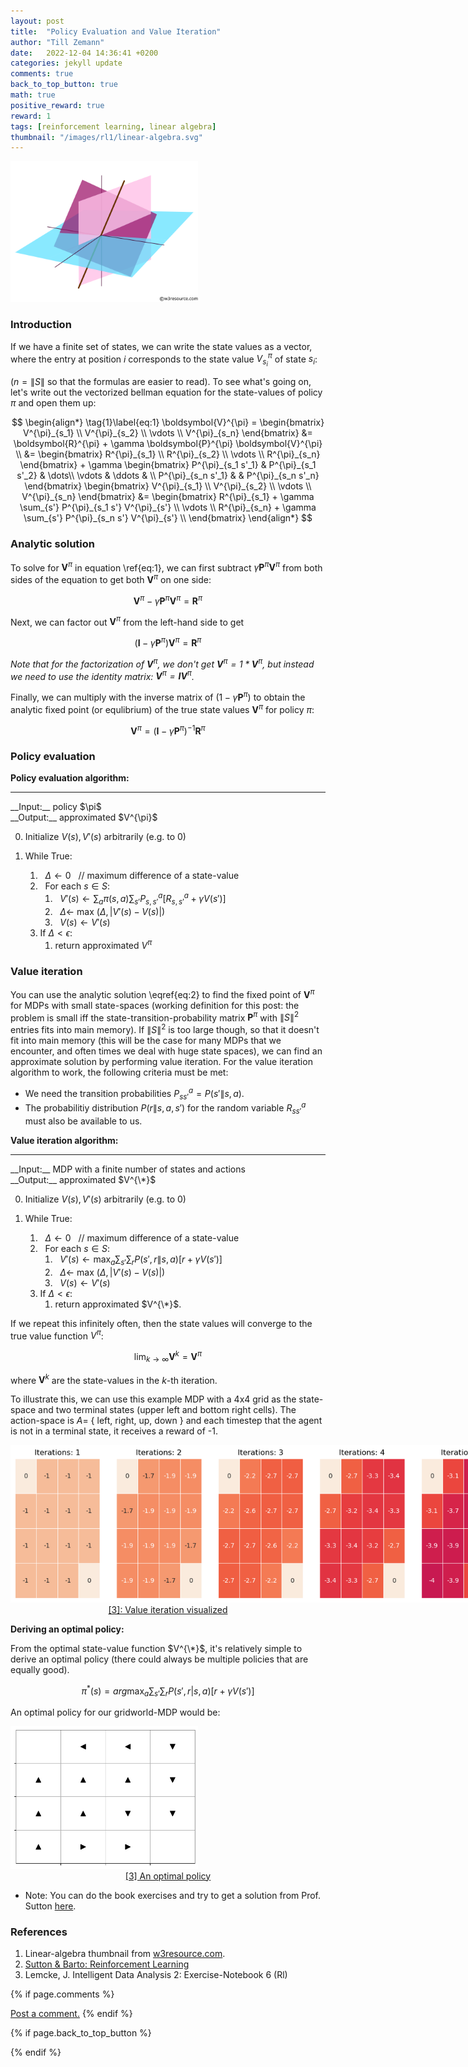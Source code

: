 ```yaml
---
layout: post
title:  "Policy Evaluation and Value Iteration"
author: "Till Zemann"
date:   2022-12-04 14:36:41 +0200
categories: jekyll update
comments: true
back_to_top_button: true
math: true
positive_reward: true
reward: 1
tags: [reinforcement learning, linear algebra]
thumbnail: "/images/rl1/linear-algebra.svg"
---
```


<!-- for multiple tags use a list: [hello1, hello2] -->

<!--
### Contents
* TOC
{:toc}
-->

<!--
TODO:
- add image links to References
-->
<div class="img-block" style="width: 300px;">
    <img src="/images/rl1/linear-algebra.svg"/>
</div>

### Introduction

If we have a finite set of states, we can write the state values as a vector, where the entry at position $i$ corresponds to the state value $V^{\pi}_{s_i}$ of state $s_i$:

($n = \|S\|$ so that the formulas are easier to read).
To see what's going on, let's write out the vectorized bellman equation for the state-values of policy $\pi$ and open them up:

$$
\begin{align*} \tag{1}\label{eq:1}
\boldsymbol{V}^{\pi} = \begin{bmatrix} V^{\pi}_{s_1} \\ V^{\pi}_{s_2} \\ \vdots \\ V^{\pi}_{s_n} \end{bmatrix} 
&=
\boldsymbol{R}^{\pi} + \gamma \boldsymbol{P}^{\pi} \boldsymbol{V}^{\pi} \\
&= \begin{bmatrix} R^{\pi}_{s_1} \\ R^{\pi}_{s_2} \\ \vdots \\ R^{\pi}_{s_n} \end{bmatrix} + \gamma 
\begin{bmatrix} 
    P^{\pi}_{s_1 s'_1} & P^{\pi}_{s_1 s'_2} & \dots\\
    \vdots & \ddots & \\
    P^{\pi}_{s_n s'_1} &        & P^{\pi}_{s_n s'_n}
\end{bmatrix}
\begin{bmatrix} V^{\pi}_{s_1} \\ V^{\pi}_{s_2} \\ \vdots \\ V^{\pi}_{s_n} \end{bmatrix}
&=
\begin{bmatrix} 
	R^{\pi}_{s_1} + \gamma \sum_{s'} P^{\pi}_{s_1 s'} V^{\pi}_{s'} \\
    \vdots \\
    R^{\pi}_{s_n} + \gamma \sum_{s'} P^{\pi}_{s_n s'} V^{\pi}_{s'} \\
\end{bmatrix}
\end{align*}
$$

### Analytic solution

<!-- Chat-GPT -->
To solve for $\boldsymbol{V}^{\pi}$ in equation \ref{eq:1}, we can first subtract $\gamma \boldsymbol{P}^{\pi} \boldsymbol{V}^{\pi}$ from both sides of the equation to get both $\boldsymbol{V}^{\pi}$ on one side:

$$\boldsymbol{V}^{\pi} - \gamma \boldsymbol{P}^{\pi} \boldsymbol{V}^{\pi} = \boldsymbol{R}^{\pi}$$

Next, we can factor out $\boldsymbol{V}^{\pi}$ from the left-hand side to get

$$(\boldsymbol{I} - \gamma \boldsymbol{P}^{\pi}) \boldsymbol{V}^{\pi} = \boldsymbol{R}^{\pi}$$

<em>Note that for the factorization of $\boldsymbol{V}^{\pi}$, we don't get $\boldsymbol{V}^{\pi} = 1 * \boldsymbol{V}^{\pi}$, but instead we need to use the identity matrix: $\boldsymbol{V}^{\pi} = \boldsymbol{I} \boldsymbol{V}^{\pi}$. </em>

Finally, we can multiply with the inverse matrix of $(1 - \gamma \boldsymbol{P}^{\pi})$ to obtain the analytic fixed point (or equlibrium) of the true state values $\boldsymbol{V}^{\pi}$ for policy $\pi$:

$$
\begin{equation} \tag{2}\label{eq:2}
\boldsymbol{V}^{\pi} = (\boldsymbol{I} - \gamma \boldsymbol{P}^{\pi})^{-1} \boldsymbol{R}^{\pi}
\end{equation}
$$


### Policy evaluation


__Policy evaluation algorithm:__
<hr>
__Input:__ policy $\pi$ <br>
__Output:__ approximated $V^{\pi}$

0. Initialize $V(s), V'(s)$ arbitrarily (e.g. to 0) 

1. While True:<br>
	1. &nbsp; $\Delta \leftarrow 0$ &nbsp; // maximum difference of a state-value <br>
	2. &nbsp; For each $s \in S$:<br>
		1. &nbsp; $V'(s) \leftarrow \sum_{a} \pi(s,a) \sum_{s'} P_{s,s'}^{a}[R_{s,s'}^{a} + \gamma V(s')]$<br>
		2. &nbsp; $\Delta \leftarrow$ max $(\Delta, \vert V'(s)-V(s)\vert)$<br>
		3. &nbsp; $V(s) \leftarrow V'(s)$
	3. If $\Delta < \epsilon$:
		1. return approximated $V^{\pi}$



### Value iteration

You can use the analytic solution \eqref{eq:2} to find the fixed point of $\boldsymbol{V}^\pi$ for MDPs with small state-spaces (working definition for this post: the problem is small iff the state-transition-probability matrix $\boldsymbol{P}^\pi$ with $\|S\|^2$ entries fits into main memory). If $\|S\|^2$ is too large though, so that it doesn't fit into main memory (this will be the case for many MDPs that we encounter, and often times we deal with huge state spaces), we can find an approximate solution by performing value iteration.
For the value iteration algorithm to work, the following criteria must be met:
- We need the transition probabilities $P^a_{ss'} = P(s'\|s,a)$.
- The probabilitiy distribution $P(r\|s,a,s')$ for the random variable $R^a_{ss'}$ must also be available to us.


__Value iteration algorithm:__
<hr>
__Input:__ MDP with a finite number of states and actions <br>
__Output:__ approximated $V^{\*}$

0. Initialize $V(s), V'(s)$ arbitrarily (e.g. to 0) 

1. While True:<br>
	1. &nbsp; $\Delta \leftarrow 0$ &nbsp; // maximum difference of a state-value <br>
	2. &nbsp; For each $s \in S$:<br>
		1. &nbsp; $V'(s) \leftarrow \max_{a} \sum_{s'}\sum_{r} P(s',r \| s,a) [r + \gamma V(s')]$<br>
		2. &nbsp; $\Delta \leftarrow$ max $(\Delta, \vert V'(s)-V(s)\vert)$<br>
		3. &nbsp; $V(s) \leftarrow V'(s)$
	3. If $\Delta < \epsilon$:
		1. return approximated $V^{\*}$.

If we repeat this infinitely often, then the state values will converge to the true value function $V^{\pi}$:

$$
\lim_{k \to \infty} \boldsymbol{V}^{k} = \boldsymbol{V}^{\pi}
$$

where $\boldsymbol{V}^{k}$ are the state-values in the $k$-th iteration.


To illustrate this, we can use this example MDP with a 4x4 grid as the state-space and two terminal states (upper left and bottom right cells). The action-space is $A=$ { $\text{left, right, up, down}$ } and each timestep that the agent is not in a terminal state, it receives a reward of -1. 

<!-- Value iteration image-->
<div class="img-block" style="width: 800px;">
    <img src="/images/rl1/value_iteration.png"/>
</div>
<center><a href="#references">
[3]: Value iteration visualized
</a></center>

__Deriving an optimal policy:__

From the optimal state-value function $V^{\*}$, it's relatively simple to derive an optimal policy (there could always be multiple policies that are equally good).

$$
\pi^{*}(s) = arg\max_{a} \sum_{s'}\sum_{r} P(s',r | s,a) [r + \gamma V(s')]
$$

An optimal policy for our gridworld-MDP would be:
<!-- Optimal policy image-->
<div class="img-block" style="width: 300px;">
    <img src="/images/rl1/optimal_policy.png"/>
</div>
<center><a href="#references">
[3] An optimal policy
</a></center>

<!--
Consider the following Markov reward process with 4 states. The transition probabilities $P^a_{ss'} = P(S_{t+1}=s'\|s_t,a_t)$ are written on the edges.

<svg width="800" height="250" version="1.1" xmlns="http://www.w3.org/2000/svg">
	<ellipse stroke="black" stroke-width="1" fill="none" cx="292.5" cy="52.5" rx="30" ry="30"/>
	<text x="283.5" y="58.5" font-family="Times New Roman" font-size="20">s&#8321;</text>
	<ellipse stroke="black" stroke-width="1" fill="none" cx="292.5" cy="185.5" rx="30" ry="30"/>
	<text x="283.5" y="191.5" font-family="Times New Roman" font-size="20">s&#8322;</text>
	<ellipse stroke="black" stroke-width="1" fill="none" cx="457.5" cy="52.5" rx="30" ry="30"/>
	<text x="448.5" y="58.5" font-family="Times New Roman" font-size="20">s&#8323;</text>
	<ellipse stroke="black" stroke-width="1" fill="none" cx="457.5" cy="185.5" rx="30" ry="30"/>
	<text x="448.5" y="191.5" font-family="Times New Roman" font-size="20">s&#8324;</text>
	<polygon stroke="black" stroke-width="1" points="315.857,166.673 434.143,71.327"/>
	<polygon fill="black" stroke-width="1" points="434.143,71.327 424.777,72.455 431.052,80.24"/>
	<text x="380.5" y="139.5" font-family="Times New Roman" font-size="20">0.4</text>
	<polygon stroke="black" stroke-width="1" points="427.5,52.5 322.5,52.5"/>
	<polygon fill="black" stroke-width="1" points="322.5,52.5 330.5,57.5 330.5,47.5"/>
	<text x="359.5" y="43.5" font-family="Times New Roman" font-size="20">0.5</text>
	<path stroke="black" stroke-width="1" fill="none" d="M 268.188,202.875 A 22.5,22.5 0 1 1 263.92,176.771"/>
	<text x="186.5" y="204.5" font-family="Times New Roman" font-size="20">0.6</text>
	<polygon fill="black" stroke-width="1" points="263.92,176.771 259.022,168.709 254.526,177.641"/>
	<polygon stroke="black" stroke-width="1" points="457.5,82.5 457.5,155.5"/>
	<polygon fill="black" stroke-width="1" points="457.5,155.5 462.5,147.5 452.5,147.5"/>
	<text x="420.5" y="125.5" font-family="Times New Roman" font-size="20">0.5</text>
	<path stroke="black" stroke-width="1" fill="none" d="M 484.297,172.275 A 22.5,22.5 0 1 1 484.297,198.725"/>
	<text x="530.5" y="191.5" font-family="Times New Roman" font-size="20">1</text>
	<polygon fill="black" stroke-width="1" points="484.297,198.725 487.83,207.473 493.708,199.382"/>
	<polygon stroke="black" stroke-width="1" points="292.5,82.5 292.5,155.5"/>
	<polygon fill="black" stroke-width="1" points="292.5,155.5 297.5,147.5 287.5,147.5"/>
	<text x="274.5" y="125.5" font-family="Times New Roman" font-size="20">1</text>
</svg>

(...)

### Optimal policy

A policy $\pi$ is better than policy $\pi'$ if $V^\pi(s) > V^{\pi'}(s)$.

For every MDP, there exists at least one optimal policy $\pi\*$ (but could be multiple $\pi\*$ that are equally good) that is better or equal to all other policies. 
All optimal policies share the same value function:

$$
V^{*}(s) = V^{\pi*}(s) = \max_\pi V^{\pi}(s) = \max_a \left[ R_s^a + \gamma \sum_{s'} \left[ P^a_{ss'} V^{*}(s') \right] \right]
$$
-->






<!-- In-Text Citing -->
<!-- 

Referencing equations:
$$
\begin{equation} \tag{1}\label{eq:1}
x=y
\end{equation}
$$
I reference equation \eqref{eq:1}


You can...
- use bullet points
1. use
2. ordered
3. lists

-- Math --
$\hat{s} = \frac{1}{n-1} \sum_{i=1}^{n} (x_i - \mu)^2$ 

-- Images --
<div class="img-block" style="width: 800px;">
    <img src="/images/lofi_art.png"/>
    <span><strong>Fig 1.1.</strong> Agent and Environment interactions</span>
</div>

-- Links --
[(k-fold) Cross-Validation](https://scikit-learn.org/stable/modules/cross_validation.html)

```c
for(int i=0; i<comm_sz; i++){
	print("%d\n", i);
}
```

<div class="output">
result: 42
</div>

{% highlight python %}
@jit
def f(x)
    print("hi")
# does cool stuff
{% endhighlight %}

-- Highlights --
AAABC `ASDF` __some bold text__

-- Colors --
The <strong style="color: #1E72E7">joint distribution</strong> of $X$ and $Y$ is written as $P(X, Y)$.
The <strong style="color: #ED412D">marginal distribution</strong> on the other hand can be written out as a table.
-->

- Note: You can do the book exercises and try to get a solution from Prof. Sutton [here](http://incompleteideas.net/book/solutions-1st.html).

### References

1. Linear-algebra thumbnail from [w3resource.com][linear-algebra-img].
2. [Sutton & Barto: Reinforcement Learning][sab]
3. Lemcke, J. Intelligent Data Analysis 2: Exercise-Notebook 6 (Rl)

<!-- Ressources -->
[RESSOURCE]: LINK
[linear-algebra-img]: https://www.w3resource.com/python-exercises/numpy/linear-algebra/index.php
[sab]: http://incompleteideas.net/book/the-book-2nd.html

<!-- Optional Comment Section-->
{% if page.comments %}
<p class="vspace"></p>
<a class="commentlink" role="button" href="/comments/">Post a comment.</a> <!-- role="button"  -->
{% endif %}

<!-- Optional Back to Top Button -->
{% if page.back_to_top_button %}
<script src="https://unpkg.com/vanilla-back-to-top@7.2.1/dist/vanilla-back-to-top.min.js"></script>
<script>addBackToTop({
  diameter: 40,
  backgroundColor: 'rgb(255, 255, 255, 0.7)', /* 30,144,255, 0.7 */
  textColor: '#4a4946'
})</script>
{% endif %}